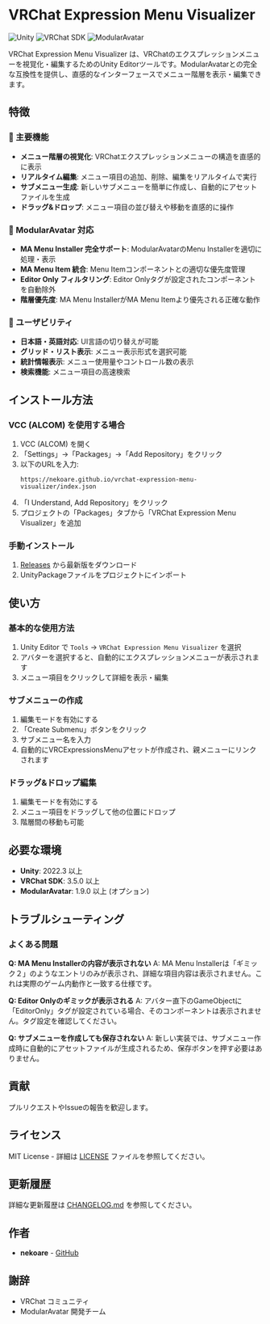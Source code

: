 # VRChat Expression Menu Visualizer

![Unity](https://img.shields.io/badge/Unity-2022.3+-blue.svg)
![VRChat SDK](https://img.shields.io/badge/VRChat%20SDK-3.5.0+-green.svg)
![ModularAvatar](https://img.shields.io/badge/ModularAvatar-1.9.0+-orange.svg)

VRChat Expression Menu Visualizer は、VRChatのエクスプレッションメニューを視覚化・編集するためのUnity Editorツールです。ModularAvatarとの完全な互換性を提供し、直感的なインターフェースでメニュー階層を表示・編集できます。

## 特徴

### 🎯 主要機能
- **メニュー階層の視覚化**: VRChatエクスプレッションメニューの構造を直感的に表示
- **リアルタイム編集**: メニュー項目の追加、削除、編集をリアルタイムで実行
- **サブメニュー生成**: 新しいサブメニューを簡単に作成し、自動的にアセットファイルを生成
- **ドラッグ&ドロップ**: メニュー項目の並び替えや移動を直感的に操作

### 🔧 ModularAvatar 対応
- **MA Menu Installer 完全サポート**: ModularAvatarのMenu Installerを適切に処理・表示
- **MA Menu Item 統合**: Menu Itemコンポーネントとの適切な優先度管理
- **Editor Only フィルタリング**: Editor Onlyタグが設定されたコンポーネントを自動除外
- **階層優先度**: MA Menu InstallerがMA Menu Itemより優先される正確な動作

### 📱 ユーザビリティ
- **日本語・英語対応**: UI言語の切り替えが可能
- **グリッド・リスト表示**: メニュー表示形式を選択可能
- **統計情報表示**: メニュー使用量やコントロール数の表示
- **検索機能**: メニュー項目の高速検索

## インストール方法

### VCC (ALCOM) を使用する場合

1. VCC (ALCOM) を開く
2. 「Settings」→「Packages」→「Add Repository」をクリック
3. 以下のURLを入力:
   ```
   https://nekoare.github.io/vrchat-expression-menu-visualizer/index.json
   ```
4. 「I Understand, Add Repository」をクリック
5. プロジェクトの「Packages」タブから「VRChat Expression Menu Visualizer」を追加

### 手動インストール

1. [Releases](https://github.com/nekoare/vrchat-expression-menu-visualizer/releases) から最新版をダウンロード
2. UnityPackageファイルをプロジェクトにインポート

## 使い方

### 基本的な使用方法

1. Unity Editor で `Tools` → `VRChat Expression Menu Visualizer` を選択
2. アバターを選択すると、自動的にエクスプレッションメニューが表示されます
3. メニュー項目をクリックして詳細を表示・編集

### サブメニューの作成

1. 編集モードを有効にする
2. 「Create Submenu」ボタンをクリック
3. サブメニュー名を入力
4. 自動的にVRCExpressionsMenuアセットが作成され、親メニューにリンクされます

### ドラッグ&ドロップ編集

1. 編集モードを有効にする
2. メニュー項目をドラッグして他の位置にドロップ
3. 階層間の移動も可能

## 必要な環境

- **Unity**: 2022.3 以上
- **VRChat SDK**: 3.5.0 以上
- **ModularAvatar**: 1.9.0 以上 (オプション)

## トラブルシューティング

### よくある問題

**Q: MA Menu Installerの内容が表示されない**
A: MA Menu Installerは「ギミック２」のようなエントリのみが表示され、詳細な項目内容は表示されません。これは実際のゲーム内動作と一致する仕様です。

**Q: Editor Onlyのギミックが表示される**
A: アバター直下のGameObjectに「EditorOnly」タグが設定されている場合、そのコンポーネントは表示されません。タグ設定を確認してください。

**Q: サブメニューを作成しても保存されない**
A: 新しい実装では、サブメニュー作成時に自動的にアセットファイルが生成されるため、保存ボタンを押す必要はありません。

## 貢献

プルリクエストやIssueの報告を歓迎します。

## ライセンス

MIT License - 詳細は [LICENSE](LICENSE) ファイルを参照してください。

## 更新履歴

詳細な更新履歴は [CHANGELOG.md](CHANGELOG.md) を参照してください。

## 作者

- **nekoare** - [GitHub](https://github.com/nekoare)

## 謝辞

- VRChat コミュニティ
- ModularAvatar 開発チーム
